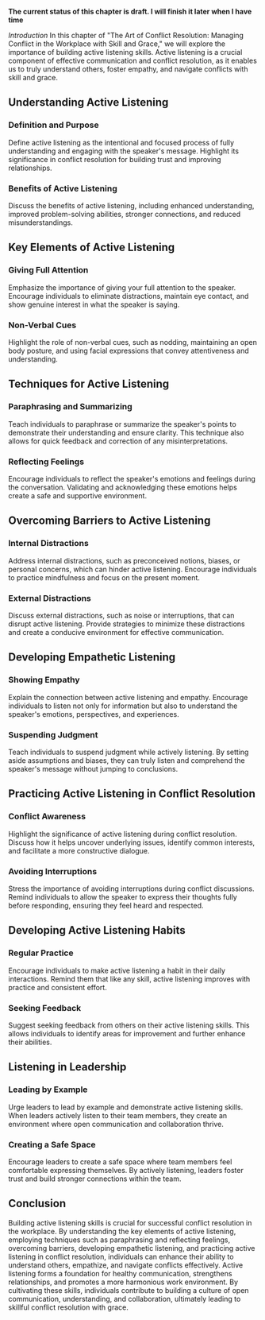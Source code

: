**The current status of this chapter is draft. I will finish it later when I have time**

*Introduction* In this chapter of "The Art of Conflict Resolution: Managing Conflict in the Workplace with Skill and Grace," we will explore the importance of building active listening skills. Active listening is a crucial component of effective communication and conflict resolution, as it enables us to truly understand others, foster empathy, and navigate conflicts with skill and grace.

Understanding Active Listening
------------------------------

### Definition and Purpose

Define active listening as the intentional and focused process of fully understanding and engaging with the speaker's message. Highlight its significance in conflict resolution for building trust and improving relationships.

### Benefits of Active Listening

Discuss the benefits of active listening, including enhanced understanding, improved problem-solving abilities, stronger connections, and reduced misunderstandings.

Key Elements of Active Listening
--------------------------------

### Giving Full Attention

Emphasize the importance of giving your full attention to the speaker. Encourage individuals to eliminate distractions, maintain eye contact, and show genuine interest in what the speaker is saying.

### Non-Verbal Cues

Highlight the role of non-verbal cues, such as nodding, maintaining an open body posture, and using facial expressions that convey attentiveness and understanding.

Techniques for Active Listening
-------------------------------

### Paraphrasing and Summarizing

Teach individuals to paraphrase or summarize the speaker's points to demonstrate their understanding and ensure clarity. This technique also allows for quick feedback and correction of any misinterpretations.

### Reflecting Feelings

Encourage individuals to reflect the speaker's emotions and feelings during the conversation. Validating and acknowledging these emotions helps create a safe and supportive environment.

Overcoming Barriers to Active Listening
---------------------------------------

### Internal Distractions

Address internal distractions, such as preconceived notions, biases, or personal concerns, which can hinder active listening. Encourage individuals to practice mindfulness and focus on the present moment.

### External Distractions

Discuss external distractions, such as noise or interruptions, that can disrupt active listening. Provide strategies to minimize these distractions and create a conducive environment for effective communication.

Developing Empathetic Listening
-------------------------------

### Showing Empathy

Explain the connection between active listening and empathy. Encourage individuals to listen not only for information but also to understand the speaker's emotions, perspectives, and experiences.

### Suspending Judgment

Teach individuals to suspend judgment while actively listening. By setting aside assumptions and biases, they can truly listen and comprehend the speaker's message without jumping to conclusions.

Practicing Active Listening in Conflict Resolution
--------------------------------------------------

### Conflict Awareness

Highlight the significance of active listening during conflict resolution. Discuss how it helps uncover underlying issues, identify common interests, and facilitate a more constructive dialogue.

### Avoiding Interruptions

Stress the importance of avoiding interruptions during conflict discussions. Remind individuals to allow the speaker to express their thoughts fully before responding, ensuring they feel heard and respected.

Developing Active Listening Habits
----------------------------------

### Regular Practice

Encourage individuals to make active listening a habit in their daily interactions. Remind them that like any skill, active listening improves with practice and consistent effort.

### Seeking Feedback

Suggest seeking feedback from others on their active listening skills. This allows individuals to identify areas for improvement and further enhance their abilities.

Listening in Leadership
-----------------------

### Leading by Example

Urge leaders to lead by example and demonstrate active listening skills. When leaders actively listen to their team members, they create an environment where open communication and collaboration thrive.

### Creating a Safe Space

Encourage leaders to create a safe space where team members feel comfortable expressing themselves. By actively listening, leaders foster trust and build stronger connections within the team.

Conclusion
----------

Building active listening skills is crucial for successful conflict resolution in the workplace. By understanding the key elements of active listening, employing techniques such as paraphrasing and reflecting feelings, overcoming barriers, developing empathetic listening, and practicing active listening in conflict resolution, individuals can enhance their ability to understand others, empathize, and navigate conflicts effectively. Active listening forms a foundation for healthy communication, strengthens relationships, and promotes a more harmonious work environment. By cultivating these skills, individuals contribute to building a culture of open communication, understanding, and collaboration, ultimately leading to skillful conflict resolution with grace.
